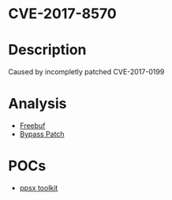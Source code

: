 CVE-2017-8570
===

# Description
Caused by incompletly patched CVE-2017-0199

# Analysis
- [Freebuf](http://www.freebuf.com/news/143685.html)
- [Bypass Patch](http://justhaifei1.blogspot.kr/2017/07/bypassing-microsofts-cve-2017-0199-patch.html)

# POCs
- [ppsx toolkit](https://github.com/pannzh/Office8570)
